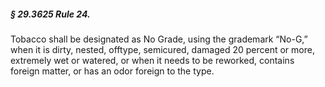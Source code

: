 ##### § 29.3625 Rule 24. #####

Tobacco shall be designated as No Grade, using the grademark “No-G,” when it is dirty, nested, offtype, semicured, damaged 20 percent or more, extremely wet or watered, or when it needs to be reworked, contains foreign matter, or has an odor foreign to the type.
